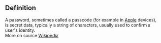 ## Definition

A password, sometimes called a passcode (for example in [Apple](https://en.wikipedia.org/wiki/Apple_Inc.) devices), is secret data, typically a string of characters, usually used to confirm a user's identity.  
More on source [Wikipedia](https://en.wikipedia.org/wiki/Password)


